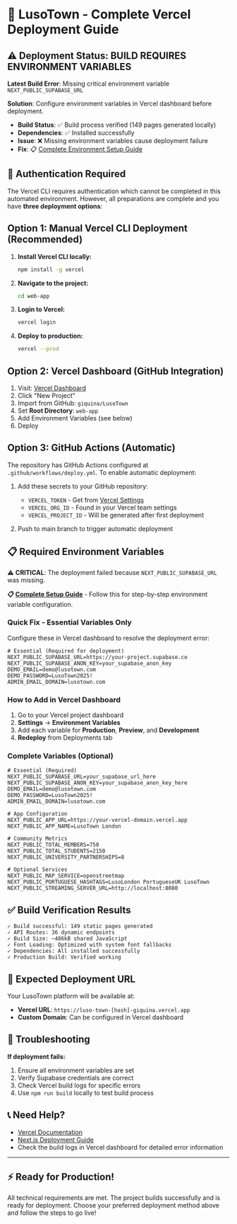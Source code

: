 # 🚀 LusoTown - Complete Vercel Deployment Guide

## ⚠️ Deployment Status: BUILD REQUIRES ENVIRONMENT VARIABLES

**Latest Build Error**: Missing critical environment variable `NEXT_PUBLIC_SUPABASE_URL`

**Solution**: Configure environment variables in Vercel dashboard before deployment.

- **Build Status**: ✅ Build process verified (149 pages generated locally)
- **Dependencies**: ✅ Installed successfully  
- **Issue**: ❌ Missing environment variables cause deployment failure
- **Fix**: 📋 [Complete Environment Setup Guide](./VERCEL_ENVIRONMENT_SETUP.md)

## 🔐 Authentication Required

The Vercel CLI requires authentication which cannot be completed in this automated environment. However, all preparations are complete and you have **three deployment options**:

## Option 1: Manual Vercel CLI Deployment (Recommended)

1. **Install Vercel CLI locally:**
   ```bash
   npm install -g vercel
   ```

2. **Navigate to the project:**
   ```bash
   cd web-app
   ```

3. **Login to Vercel:**
   ```bash
   vercel login
   ```

4. **Deploy to production:**
   ```bash
   vercel --prod
   ```

## Option 2: Vercel Dashboard (GitHub Integration)

1. Visit: [Vercel Dashboard](https://vercel.com/dashboard)
2. Click "New Project"
3. Import from GitHub: `giquina/LusoTown`
4. Set **Root Directory**: `web-app`
5. Add Environment Variables (see below)
6. Deploy

## Option 3: GitHub Actions (Automatic)

The repository has GitHub Actions configured at `.github/workflows/deploy.yml`. To enable automatic deployment:

1. Add these secrets to your GitHub repository:
   - `VERCEL_TOKEN` - Get from [Vercel Settings](https://vercel.com/account/tokens)
   - `VERCEL_ORG_ID` - Found in your Vercel team settings
   - `VERCEL_PROJECT_ID` - Will be generated after first deployment

2. Push to main branch to trigger automatic deployment

## 📋 Required Environment Variables

⚠️ **CRITICAL**: The deployment failed because `NEXT_PUBLIC_SUPABASE_URL` was missing.

**📋 [Complete Setup Guide](./VERCEL_ENVIRONMENT_SETUP.md)** - Follow this for step-by-step environment variable configuration.

### Quick Fix - Essential Variables Only

Configure these in Vercel dashboard to resolve the deployment error:

```env
# Essential (Required for deployment)
NEXT_PUBLIC_SUPABASE_URL=https://your-project.supabase.co
NEXT_PUBLIC_SUPABASE_ANON_KEY=your_supabase_anon_key
DEMO_EMAIL=demo@lusotown.com
DEMO_PASSWORD=LusoTown2025!
ADMIN_EMAIL_DOMAIN=lusotown.com
```

### How to Add in Vercel Dashboard
1. Go to your Vercel project dashboard
2. **Settings** → **Environment Variables**  
3. Add each variable for **Production**, **Preview**, and **Development**
4. **Redeploy** from Deployments tab

### Complete Variables (Optional)
```env
# Essential (Required)
NEXT_PUBLIC_SUPABASE_URL=your_supabase_url_here
NEXT_PUBLIC_SUPABASE_ANON_KEY=your_supabase_anon_key_here
DEMO_EMAIL=demo@lusotown.com
DEMO_PASSWORD=LusoTown2025!
ADMIN_EMAIL_DOMAIN=lusotown.com

# App Configuration
NEXT_PUBLIC_APP_URL=https://your-vercel-domain.vercel.app
NEXT_PUBLIC_APP_NAME=LusoTown London

# Community Metrics
NEXT_PUBLIC_TOTAL_MEMBERS=750
NEXT_PUBLIC_TOTAL_STUDENTS=2150
NEXT_PUBLIC_UNIVERSITY_PARTNERSHIPS=8

# Optional Services
NEXT_PUBLIC_MAP_SERVICE=openstreetmap
NEXT_PUBLIC_PORTUGUESE_HASHTAGS=LusoLondon PortugueseUK LusoTown
NEXT_PUBLIC_STREAMING_SERVER_URL=http://localhost:8080
```

## ✅ Build Verification Results

```
✓ Build successful: 149 static pages generated
✓ API Routes: 36 dynamic endpoints  
✓ Build Size: ~486kB shared JavaScript
✓ Font Loading: Optimized with system font fallbacks
✓ Dependencies: All installed successfully
✓ Production Build: Verified working
```

## 🎯 Expected Deployment URL

Your LusoTown platform will be available at:
- **Vercel URL**: `https://luso-town-[hash]-giquina.vercel.app`
- **Custom Domain**: Can be configured in Vercel dashboard

## 🔧 Troubleshooting

**If deployment fails:**
1. Ensure all environment variables are set
2. Verify Supabase credentials are correct
3. Check Vercel build logs for specific errors
4. Use `npm run build` locally to test build process

## 📞 Need Help?

- [Vercel Documentation](https://vercel.com/docs)
- [Next.js Deployment Guide](https://nextjs.org/docs/deployment)
- Check the build logs in Vercel dashboard for detailed error information

---

## ⚡ Ready for Production!

All technical requirements are met. The project builds successfully and is ready for deployment. Choose your preferred deployment method above and follow the steps to go live!